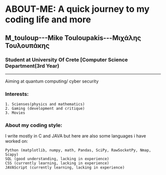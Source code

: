 # ABOUT-ME: A quick journey to my coding life and more
## M_touloup---Mike Touloupakis---Μιχάλης Τουλουπάκης
### Student at University Of Crete [Computer Science Department(3rd Year)
-------------------------------------------------------------------------
Aiming at quantum computing/ cyber security
### Interests: 
    1. Scienses(physics and mathematics)
    2. Gaming (development and critique)
    3. Movies 
### About my coding style: 
I write mostly in C and JAVA but here are also some languages i have worked on:

    Python (matplotlib, numpy, math, Pandas, SciPy, RawSocketPy, Nmap, Scapy)
    SQL (good understanding, lacking in experience)
    CSS (currently learning, lacking in experience)
    JAVAScript (currently learning, lacking in experience)
